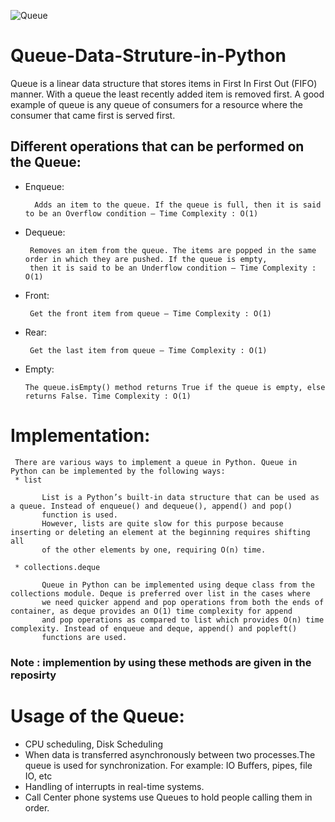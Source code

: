 ![Queue](https://www.101computing.net/wp/wp-content/uploads/queue-diagram.png)

# Queue-Data-Struture-in-Python

   Queue is a linear data structure that stores items in First In First Out (FIFO) manner. With a queue the least recently 
   added item is removed first. A good example of queue is any queue of consumers for a resource where the consumer that came
   first is served first.
   
   
## Different operations that can be performed on the Queue: 
* Enqueue: 

        Adds an item to the queue. If the queue is full, then it is said to be an Overflow condition – Time Complexity : O(1)
* Dequeue:

       Removes an item from the queue. The items are popped in the same order in which they are pushed. If the queue is empty, 
       then it is said to be an Underflow condition – Time Complexity : O(1)
* Front: 

       Get the front item from queue – Time Complexity : O(1)
* Rear:

       Get the last item from queue – Time Complexity : O(1)
* Empty:

      The queue.isEmpty() method returns True if the queue is empty, else returns False. Time Complexity : O(1)
       
 # Implementation:
 
     There are various ways to implement a queue in Python. Queue in Python can be implemented by the following ways:
     * list
     
           List is a Python’s built-in data structure that can be used as a queue. Instead of enqueue() and dequeue(), append() and pop()
           function is used. 
           However, lists are quite slow for this purpose because inserting or deleting an element at the beginning requires shifting all 
           of the other elements by one, requiring O(n) time.
           
     * collections.deque
     
           Queue in Python can be implemented using deque class from the collections module. Deque is preferred over list in the cases where
           we need quicker append and pop operations from both the ends of container, as deque provides an O(1) time complexity for append 
           and pop operations as compared to list which provides O(n) time complexity. Instead of enqueue and deque, append() and popleft()
           functions are used.
     
     
 ### Note : implemention by using these methods are given in the reposirty 
 
 # Usage of the Queue:
 
* CPU scheduling, Disk Scheduling
* When data is transferred asynchronously between two processes.The queue is used for synchronization. For example: IO Buffers, pipes, file IO, etc
* Handling of interrupts in real-time systems.
* Call Center phone systems use Queues to hold people calling them in order.

 

